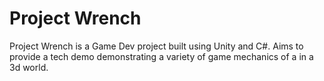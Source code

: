 # Project Wrench

Project Wrench is a Game Dev project built using Unity and C#. Aims to provide a tech demo demonstrating a variety of game mechanics of a in a 3d world.
